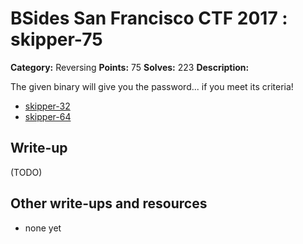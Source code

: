 # BSides San Francisco CTF 2017 : skipper-75

**Category:** Reversing
**Points:** 75
**Solves:** 223
**Description:**

The given binary will give you the password... if you meet its criteria!

* [skipper-32](skipper-32)
* [skipper-64](skipper-64)

## Write-up

(TODO)

## Other write-ups and resources

* none yet
